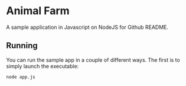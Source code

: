 # Animal Farm

A sample application in Javascript on NodeJS for Github README.

## Running

You can run the sample app in a couple of different ways. The first is to simply launch the executable:
```
node app.js
```
